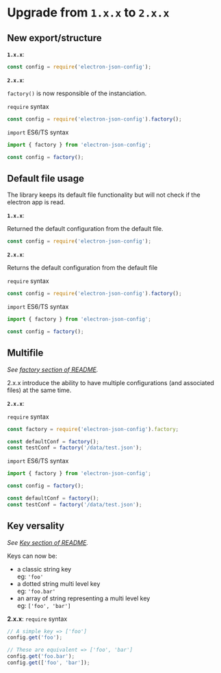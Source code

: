 # Upgrade from `1.x.x` to `2.x.x`

## New export/structure

**`1.x.x`**:

```js
const config = require('electron-json-config');
```

**`2.x.x`**:

`factory()` is now responsible of the instanciation.

`require` syntax
```js
const config = require('electron-json-config').factory();
```
`import` ES6/TS syntax
```ts
import { factory } from 'electron-json-config';

const config = factory();
```


## Default file usage

The library keeps its default file functionality but will not check if the electron app is read.

**`1.x.x`**:

Returned the default configuration from the default file.

```js
const config = require('electron-json-config');
```

**`2.x.x`**:

Returns the default configuration from the default file

`require` syntax
```js
const config = require('electron-json-config').factory();
```
`import` ES6/TS syntax
```ts
import { factory } from 'electron-json-config';

const config = factory();
```

## Multifile

*See [factory section of README](./README.md#factoryfile-string-key-string-conf).*

2.x.x introduce the ability to have multiple configurations (and associated files) at the same time.

**`2.x.x`**:

`require` syntax
```js
const factory = require('electron-json-config').factory;

const defaultConf = factory();
const testConf = factory('/data/test.json');
```

`import` ES6/TS syntax
```ts
import { factory } from 'electron-json-config';

const config = factory();

const defaultConf = factory();
const testConf = factory('/data/test.json');
```

## Key versality

*See [Key section of README](./README.md#key).*

Keys can now be:
- a classic string key  
  eg: `'foo'`
- a dotted string multi level key  
  eg: `'foo.bar'`
- an array of string representing a multi level key  
  eg: `['foo', 'bar']`

**2.x.x**:
`require` syntax
```js
// A simple key => ['foo']
config.get('foo');

// These are equivalent => ['foo', 'bar']
config.get('foo.bar');
config.get(['foo', 'bar']);
```